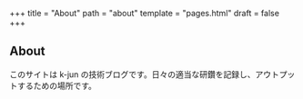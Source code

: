 +++
title = "About"
path = "about"
template = "pages.html"
draft = false
+++

## About

このサイトは k-jun の技術ブログです。日々の適当な研鑽を記録し、アウトプットするための場所です。